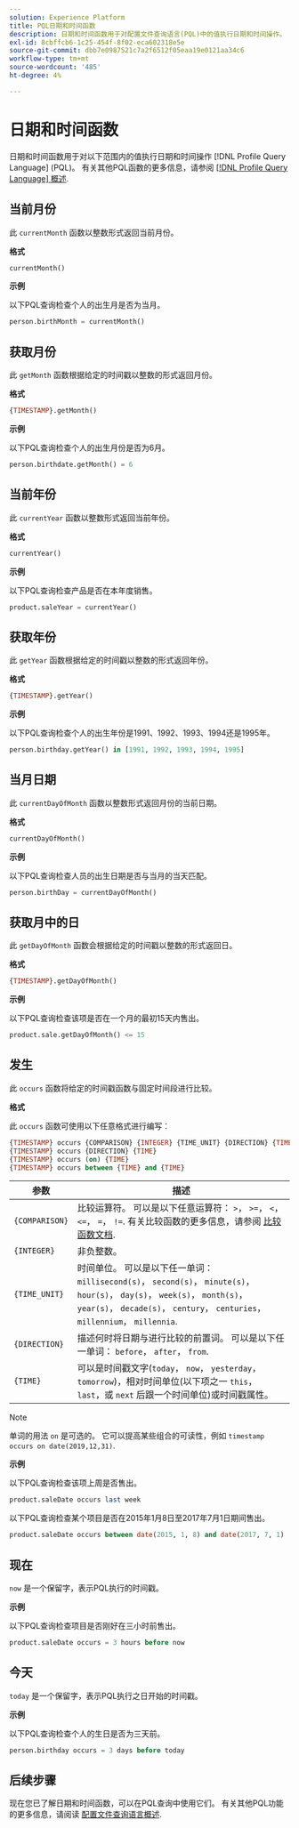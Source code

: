 ```yaml
---
solution: Experience Platform
title: PQL日期和时间函数
description: 日期和时间函数用于对配置文件查询语言(PQL)中的值执行日期和时间操作。
exl-id: 8cbffcb6-1c25-454f-8f02-eca602318e5e
source-git-commit: dbb7e0987521c7a2f6512f05eaa19e0121aa34c6
workflow-type: tm+mt
source-wordcount: '485'
ht-degree: 4%

---
```


# 日期和时间函数

日期和时间函数用于对以下范围内的值执行日期和时间操作 [!DNL Profile Query Language] (PQL)。 有关其他PQL函数的更多信息，请参阅 [[!DNL Profile Query Language] 概述](./overview.md).

## 当前月份

此 `currentMonth` 函数以整数形式返回当前月份。

**格式**

```sql
currentMonth()
```

**示例**

以下PQL查询检查个人的出生月是否为当月。

```sql
person.birthMonth = currentMonth()
```

## 获取月份

此 `getMonth` 函数根据给定的时间戳以整数的形式返回月份。

**格式**

```sql
{TIMESTAMP}.getMonth()
```

**示例**

以下PQL查询检查个人的出生月份是否为6月。

```sql
person.birthdate.getMonth() = 6
```

## 当前年份

此 `currentYear` 函数以整数形式返回当前年份。

**格式**

```sql
currentYear()
```

**示例**

以下PQL查询检查产品是否在本年度销售。

```sql
product.saleYear = currentYear()
```

## 获取年份

此 `getYear` 函数根据给定的时间戳以整数的形式返回年份。

**格式**

```sql
{TIMESTAMP}.getYear()
```

**示例**

以下PQL查询检查个人的出生年份是1991、1992、1993、1994还是1995年。

```sql
person.birthday.getYear() in [1991, 1992, 1993, 1994, 1995]
```

## 当月日期

此 `currentDayOfMonth` 函数以整数形式返回月份的当前日期。

**格式**

```sql
currentDayOfMonth()
```

**示例**

以下PQL查询检查人员的出生日期是否与当月的当天匹配。

```sql
person.birthDay = currentDayOfMonth()
```

## 获取月中的日

此 `getDayOfMonth` 函数会根据给定的时间戳以整数的形式返回日。

**格式**

```sql
{TIMESTAMP}.getDayOfMonth()
```

**示例**

以下PQL查询检查该项是否在一个月的最初15天内售出。

```sql
product.sale.getDayOfMonth() <= 15
```

## 发生

此 `occurs` 函数将给定的时间戳函数与固定时间段进行比较。

**格式**

此 `occurs` 函数可使用以下任意格式进行编写：

```sql
{TIMESTAMP} occurs {COMPARISON} {INTEGER} {TIME_UNIT} {DIRECTION} {TIME}
{TIMESTAMP} occurs {DIRECTION} {TIME}
{TIMESTAMP} occurs (on) {TIME}
{TIMESTAMP} occurs between {TIME} and {TIME}
```

| 参数 | 描述 |
| --------- | ----------- |
| `{COMPARISON}` | 比较运算符。 可以是以下任意运算符： `>`， `>=`， `<`， `<=`， `=`， `!=`. 有关比较函数的更多信息，请参阅 [比较函数文档](./comparison-functions.md). |
| `{INTEGER}` | 非负整数。 |
| `{TIME_UNIT}` | 时间单位。 可以是以下任一单词： `millisecond(s)`， `second(s)`， `minute(s)`， `hour(s)`， `day(s)`， `week(s)`， `month(s)`， `year(s)`， `decade(s)`， `century`， `centuries`， `millennium`， `millennia`. |
| `{DIRECTION}` | 描述何时将日期与进行比较的前置词。 可以是以下任一单词： `before`， `after`， `from`. |
| `{TIME}` | 可以是时间戳文字(`today`， `now`， `yesterday`， `tomorrow`)，相对时间单位(以下项之一 `this`， `last`，或 `next` 后跟一个时间单位)或时间戳属性。 |

>[!NOTE]
>
>单词的用法 `on` 是可选的。 它可以提高某些组合的可读性，例如 `timestamp occurs on date(2019,12,31)`.

**示例**

以下PQL查询检查该项上周是否售出。

```sql
product.saleDate occurs last week
```

以下PQL查询检查某个项目是否在2015年1月8日至2017年7月1日期间售出。

```sql
product.saleDate occurs between date(2015, 1, 8) and date(2017, 7, 1)
```

## 现在

`now` 是一个保留字，表示PQL执行的时间戳。

**示例**

以下PQL查询检查项目是否刚好在三小时前售出。

```sql
product.saleDate occurs = 3 hours before now
```

## 今天

`today` 是一个保留字，表示PQL执行之日开始的时间戳。

**示例**

以下PQL查询检查个人的生日是否为三天前。

```sql
person.birthday occurs = 3 days before today
```

## 后续步骤

现在您已了解日期和时间函数，可以在PQL查询中使用它们。 有关其他PQL功能的更多信息，请阅读 [配置文件查询语言概述](./overview.md).
